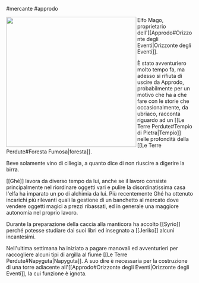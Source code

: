 #mercante #approdo

<img width=350 src="https://i.pinimg.com/564x/42/30/26/4230264189408fc87f85ba9724274bff.jpg" align=left>Elfo Mago, proprietario dell'[[Approdo#Orizzonte degli Eventi|Orizzonte degli Eventi]].

È stato avventuriero molto tempo fa, ma adesso si rifiuta di uscire da Approdo, probabilmente per un motivo che ha a che fare con le storie che occasionalmente, da ubriaco, racconta riguardo ad un [[Le Terre Perdute#Tempio di Pietra|Tempio]] nelle profondità della [[Le Terre Perdute#Foresta Fumosa|foresta]].

Beve solamente vino di ciliegia, a quanto dice di non riuscire a digerire la birra.

[[Ghé]] lavora da diverso tempo da lui, anche se il lavoro consiste principalmente nel riordinare oggetti vari e pulire la disordinatissima casa l'elfa ha imparato un po di alchimia da lui.
Più recentemente Ghé ha ottenuto incarichi più rilevanti quali la gestione di un banchetto al mercato dove vendere oggetti magici a prezzi ribassati, ed in generale una maggiore autonomia nel proprio lavoro.

Durante la preparazione della caccia alla manticora ha accolto [[Syrio]] perché potesse studiare dai suoi libri ed insegnato a [[Jeriko]] alcuni incantesimi.

Nell'ultima settimana ha iniziato a pagare manovali ed avventurieri per raccogliere alcuni tipi di argilla al fiume [[Le Terre Perdute#Napyguta|Napyguta]]. A suo dire è necessaria per la costruzione di una torre adiacente all'[[Approdo#Orizzonte degli Eventi|Orizzonte degli Eventi]], la cui funzione è ignota.